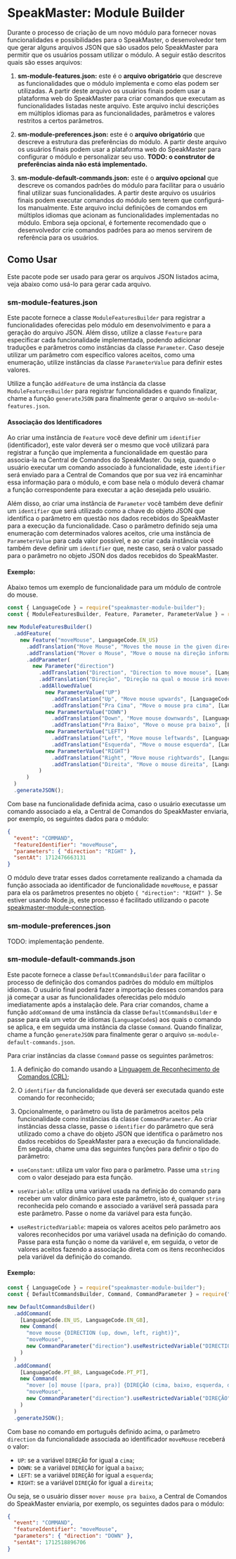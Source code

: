 # SpeakMaster: Module Builder

Durante o processo de criação de um novo módulo para fornecer novas funcionalidades e possibilidades para o SpeakMaster, o desenvolvedor tem que gerar alguns arquivos JSON que são usados pelo SpeakMaster para permitir que os usuários possam utilizar o módulo. A seguir estão descritos quais são esses arquivos:

1. **sm-module-features.json:** este é o **arquivo obrigatório** que descreve as funcionalidades que o módulo implementa e como elas podem ser utilizadas. A partir deste arquivo os usuários finais podem usar a plataforma web do SpeakMaster para criar comandos que executam as funcionalidades listadas neste arquivo. Este arquivo inclui descrições em múltiplos idiomas para as funcionalidades, parâmetros e valores restritos a certos parâmetros.

2. **sm-module-preferences.json:** este é o **arquivo obrigatório** que descreve a estrutura das preferências do módulo. A partir deste arquivo os usuários finais podem usar a plataforma web do SpeakMaster para configurar o módulo e personalizar seu uso. **TODO: o construtor de preferências ainda não está implementado.**

3. **sm-module-default-commands.json:** este é o **arquivo opcional** que descreve os comandos padrões do módulo para facilitar para o usuário final utilizar suas funcionalidades. A partir deste arquivo os usuários finais podem executar comandos do módulo sem terem que configurá-los manualmente. Este arquivo inclui definições de comandos em múltiplos idiomas que acionam as funcionalidades implementadas no módulo. Embora seja opcional, é fortemente recomendado que o desenvolvedor crie comandos padrões para ao menos servirem de referência para os usuários.

## Como Usar

Este pacote pode ser usado para gerar os arquivos JSON listados acima, veja abaixo como usá-lo para gerar cada arquivo.

### sm-module-features.json

Este pacote fornece a classe `ModuleFeaturesBuilder` para registrar a funcionalidades oferecidas pelo módulo em desenvolvimento e para a geração do arquivo JSON. Além disso, utilize a classe `Feature` para especificar cada funcionalidade implementada, podendo adicionar traduções e parâmetros como instâncias da classe `Parameter`. Caso deseje utilizar um parâmetro com específico valores aceitos, como uma enumeração, utilize instâncias da classe `ParameterValue` para definir estes valores.

Utilize a função `addFeature` de uma instância da classe `ModuleFeaturesBuilder` para registrar funcionalidades e quando finalizar, chame a função `generateJSON` para finalmente gerar o arquivo `sm-module-features.json`.

#### **Associação dos Identificadores**

Ao criar uma instância de `Feature` você deve definir um `identifier` (identificador), este valor deverá ser o mesmo que você utilizará para registrar a função que implementa a funcionalidade em questão para associa-la na Central de Comandos do SpeakMaster. Ou seja, quando o usuário executar um comando associado à funcionalidade, este `identifier` será enviado para a Central de Comandos que por sua vez irá encaminhar essa informação para o módulo, e com base nela o módulo deverá chamar a função correspondente para executar a ação desejada pelo usuário.

Além disso, ao criar uma instância de `Parameter` você também deve definir um `identifier` que será utilizado como a chave do objeto JSON que identifica o parâmetro em questão nos dados recebidos do SpeakMaster para a execução da funcionalidade. Caso o parâmetro definido seja uma enumeração com determinados valores aceitos, crie uma instância de `ParameterValue` para cada valor possível, e ao criar cada instância você também deve definir um `identifier` que, neste caso, será o valor passado para o parâmetro no objeto JSON dos dados recebidos do SpeakMaster.

#### **Exemplo:**

Abaixo temos um exemplo de funcionalidade para um módulo de controle do mouse.

```javascript
const { LanguageCode } = require("speakmaster-module-builder");
const { ModuleFeaturesBuilder, Feature, Parameter, ParameterValue } = require("speakmaster-module-builder/features-builder");

new ModuleFeaturesBuilder()
  .addFeature(
    new Feature("moveMouse", LanguageCode.EN_US)
      .addTranslation("Move Mouse", "Moves the mouse in the given direction", [LanguageCode.EN_US, LanguageCode.EN_GB])
      .addTranslation("Mover o Mouse", "Move o mouse na direção informada", [LanguageCode.PT_BR, LanguageCode.PT_PT])
      .addParameter(
        new Parameter("direction")
          .addTranslation("Direction", "Direction to move mouse", [LanguageCode.EN_US, LanguageCode.EN_GB])
          .addTranslation("Direção", "Direção na qual o mouse irá mover", [LanguageCode.PT_BR, LanguageCode.PT_PT])
          .addAllowedValue(
            new ParameterValue("UP")
              .addTranslation("Up", "Move mouse upwards", [LanguageCode.EN_US, LanguageCode.EN_GB])
              .addTranslation("Pra Cima", "Move o mouse pra cima", [LanguageCode.PT_BR, LanguageCode.PT_PT]),
            new ParameterValue("DOWN")
              .addTranslation("Down", "Move mouse downwards", [LanguageCode.EN_US, LanguageCode.EN_GB])
              .addTranslation("Pra Baixo", "Move o mouse pra baixo", [LanguageCode.PT_BR, LanguageCode.PT_PT]),
            new ParameterValue("LEFT")
              .addTranslation("Left", "Move mouse leftwards", [LanguageCode.EN_US, LanguageCode.EN_GB])
              .addTranslation("Esquerda", "Move o mouse esquerda", [LanguageCode.PT_BR, LanguageCode.PT_PT]),
            new ParameterValue("RIGHT")
              .addTranslation("Right", "Move mouse rightwards", [LanguageCode.EN_US, LanguageCode.EN_GB])
              .addTranslation("Direita", "Move o mouse direita", [LanguageCode.PT_BR, LanguageCode.PT_PT])
          )
      )
  )
  .generateJSON();
```

Com base na funcionalidade definida acima, caso o usuário executasse um comando associado a ela, a Central de Comandos do SpeakMaster enviaria, por exemplo, os seguintes dados para o módulo:

```json
{
  "event": "COMMAND",
  "featureIdentifier": "moveMouse",
  "parameters": { "direction": "RIGHT" },
  "sentAt": 1712476663131
}
```

O módulo deve tratar esses dados corretamente realizando a chamada da função associada ao identificador de funcionalidade `moveMouse`, e passar para ela os parâmetros presentes no objeto `{ "direction": "RIGHT" }`. Se estiver usando Node.js, este processo é facilitado utilizando o pacote [speakmaster-module-connection](https://www.npmjs.com/package/speakmaster-module-connection).

### sm-module-preferences.json

TODO: implementação pendente.

### sm-module-default-commands.json

Este pacote fornece a classe `DefaultCommandsBuilder` para facilitar o processo de definição dos comandos padrões do módulo em múltiplos idiomas. O usuário final poderá fazer a importação desses comandos para já começar a usar as funcionalidades oferecidas pelo módulo imediatamente após a instalação dele. Para criar comandos, chame a função `addCommand` de uma instância da classe `DefaultCommandsBuilder` e passe para ela um vetor de idiomas (`LanguageCode`s) aos quais o comando se aplica, e em seguida uma instância da classe `Command`. Quando finalizar, chame a função `generateJSON` para finalmente gerar o arquivo `sm-module-default-commands.json`.

Para criar instâncias da classe `Command` passe os seguintes parâmetros:

1. A definição do comando usando a [Linguagem de Reconhecimento de Comandos (CRL)](https://www.npmjs.com/package/speakmaster-crl);

2. O `identifier` da funcionalidade que deverá ser executada quando este comando for reconhecido;

3. Opcionalmente, o parâmetro ou lista de parâmetros aceitos pela funcionalidade como instâncias da classe `CommandParameter`. Ao criar instâncias dessa classe, passe o `identifier` do parâmetro que será utilizado como a chave do objeto JSON que identifica o parâmetro nos dados recebidos do SpeakMaster para a execução da funcionalidade. Em seguida, chame uma das seguintes funções para definir o tipo do parâmetro:

  - `useConstant`: utiliza um valor fixo para o parâmetro. Passe uma `string` com o valor desejado para esta função.

  - `useVariable`: utiliza uma variável usada na definição do comando para receber um valor dinâmico para este parâmetro, isto é, qualquer `string` reconhecida pelo comando e associado a variável será passada para este parâmetro. Passe o nome da variável para esta função.

  - `useRestrictedVariable`: mapeia os valores aceitos pelo parâmetro aos valores reconhecidos por uma variável usada na definição do comando. Passe para esta função o nome da variável e, em seguida, o vetor de valores aceitos fazendo a associação direta com os itens reconhecidos pela variável da definição do comando.

#### **Exemplo:**

```javascript
const { LanguageCode } = require("speakmaster-module-builder");
const { DefaultCommandsBuilder, Command, CommandParameter } = require("speakmaster-module-builder/default-commands-builder");

new DefaultCommandsBuilder()
  .addCommand(
    [LanguageCode.EN_US, LanguageCode.EN_GB],
    new Command(
      "move mouse {DIRECTION (up, down, left, right)}",
      "moveMouse",
      new CommandParameter("direction").useRestrictedVariable("DIRECTION", ["UP", "DOWN", "LEFT", "RIGHT"])
    )
  )
  .addCommand(
    [LanguageCode.PT_BR, LanguageCode.PT_PT],
    new Command(
      "mover [o] mouse [(para, pra)] {DIREÇÃO (cima, baixo, esquerda, direita)}",
      "moveMouse",
      new CommandParameter("direction").useRestrictedVariable("DIREÇÃO", ["UP", "DOWN", "LEFT", "RIGHT"])
    )
  )
  .generateJSON();
```

Com base no comando em português definido acima, o parâmetro `direction` da funcionalidade associada ao identificador `moveMouse` receberá o valor:

- `UP`: se a variável `DIREÇÃO` for igual a `cima`;
- `DOWN`: se a variável `DIREÇÃO` for igual a `baixo`;
- `LEFT`: se a variável `DIREÇÃO` for igual a `esquerda`;
- `RIGHT`: se a variável `DIREÇÃO` for igual a `direita`;

Ou seja, se o usuário disser `mover mouse pra baixo`, a Central de Comandos do SpeakMaster enviaria, por exemplo, os seguintes dados para o módulo:

```json
{
  "event": "COMMAND",
  "featureIdentifier": "moveMouse",
  "parameters": { "direction": "DOWN" },
  "sentAt": 1712518896706
}
```
